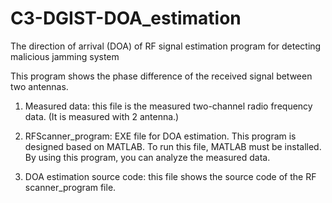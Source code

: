 # C3-DGIST-DOA_estimation
The direction of arrival (DOA) of RF signal estimation program for detecting malicious jamming system

This program shows the phase difference of the received signal between two antennas.

1) Measured data: this file is the measured two-channel radio frequency data. (It is measured with 2 antenna.) 

2) RFScanner_program: EXE file for DOA estimation. This program is designed based on MATLAB. To run this file, MATLAB must be installed.
                      By using this program, you can analyze the measured data. 

3) DOA estimation source code: this file shows the source code of the RF scanner_program file.
